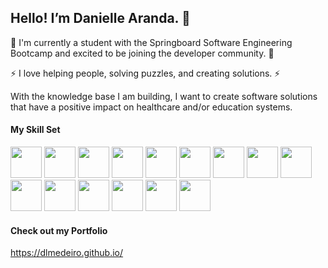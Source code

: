 ## Hello! I’m Danielle Aranda.  👋

🌱 I'm currently a student with the Springboard Software Engineering Bootcamp and excited to be joining the developer community. 🌱

⚡ I love helping people, solving puzzles, and creating solutions. ⚡

With the knowledge base I am building, I want to create software solutions that have a positive impact on healthcare and/or education systems.


#### My Skill Set
 
<img src="https://cdn.jsdelivr.net/gh/devicons/devicon/icons/html5/html5-plain-wordmark.svg" height = 50px width=50px/> <img src="https://cdn.jsdelivr.net/gh/devicons/devicon/icons/css3/css3-plain-wordmark.svg" height = 50px width=50px/> <img src="https://cdn.jsdelivr.net/gh/devicons/devicon/icons/javascript/javascript-original.svg" height = 50px width=50px/> <img src="https://cdn.jsdelivr.net/gh/devicons/devicon/icons/react/react-original-wordmark.svg" height = 50px width=50px >  <img src="https://cdn.jsdelivr.net/gh/devicons/devicon/icons/nodejs/nodejs-original-wordmark.svg"  height = 50px width=50px>  <img src="https://cdn.jsdelivr.net/gh/devicons/devicon/icons/redux/redux-original.svg" height = 50px width=50px/> <img src="https://cdn.jsdelivr.net/gh/devicons/devicon/icons/python/python-original-wordmark.svg" height = 50px width=50px/> <img src="https://cdn.jsdelivr.net/gh/devicons/devicon/icons/bootstrap/bootstrap-original-wordmark.svg" height = 50px width=50px /> <img src="https://cdn.jsdelivr.net/gh/devicons/devicon/icons/sass/sass-original.svg" height = 50px width=50px/> <img src="https://cdn.jsdelivr.net/gh/devicons/devicon/icons/jquery/jquery-original-wordmark.svg" height = 50px width=50px/> <img src="https://cdn.jsdelivr.net/gh/devicons/devicon/icons/express/express-original-wordmark.svg" height = 50px width=50px /> <img src="https://cdn.jsdelivr.net/gh/devicons/devicon/icons/postgresql/postgresql-original-wordmark.svg" height = 50px width=50px /> <img src="https://cdn.jsdelivr.net/gh/devicons/devicon/icons/sqlalchemy/sqlalchemy-original-wordmark.svg" height = 50px width=50px/> <img src="https://cdn.jsdelivr.net/gh/devicons/devicon/icons/flask/flask-original-wordmark.svg" height = 50px width=50px/> <img src="https://cdn.jsdelivr.net/gh/devicons/devicon/icons/heroku/heroku-plain-wordmark.svg"  height = 50px width=50px/>

#### Check out my Portfolio
https://dlmedeiro.github.io/


<!--
**DLMedeiro/dlmedeiro** is a ✨ _special_ ✨ repository because its `README.md` (this file) appears on your GitHub profile.

Here are some ideas to get you started:

- 🔭 I’m currently working on ...
- 🌱 I’m currently learning ...
- 👯 I’m looking to collaborate on ...
- 🤔 I’m looking for help with ...
- 💬 Ask me about ...
- 📫 How to reach me: ...
- 😄 Pronouns: ...
- ⚡ Fun fact: ...
-->
